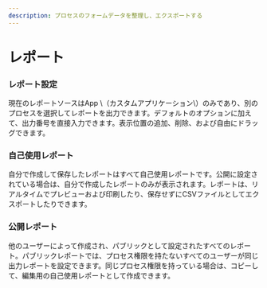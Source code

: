 ```yaml
---
description: プロセスのフォームデータを整理し、エクスポートする
---
```


# レポート



### レポート設定

現在のレポートソースはApp \（カスタムアプリケーション\）のみであり、別のプロセスを選択してレポートを出力できます。デフォルトのオプションに加えて、出力番号を直接入力できます。表示位置の追加、削除、および自由にドラッグできます。

### 自己使用レポート

自分で作成して保存したレポートはすべて自己使用レポートです。公開に設定されている場合は、自分で作成したレポートのみが表示されます。レポートは、リアルタイムでプレビューおよび印刷したり、保存せずにCSVファイルとしてエクスポートしたりできます。

### 公開レポート

他のユーザーによって作成され、パブリックとして設定されたすべてのレポート。パブリックレポートでは、プロセス権限を持たないすべてのユーザーが同じ出力レポートを設定できます。同じプロセス権限を持っている場合は、コピーして、編集用の自己使用レポートとして作成できます。
